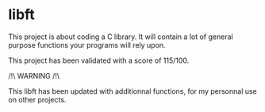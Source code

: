# libft

This project is about coding a C library.
It will contain a lot of general purpose functions your programs will rely upon.


This project has been validated with a score of 115/100.

/!\ WARNING /!\

This libft has been updated with additionnal functions, for my personnal use on other projects.
